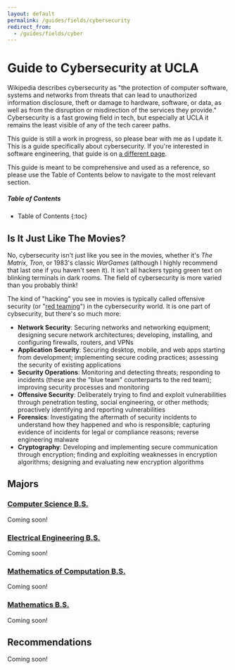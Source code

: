 ```yaml
---
layout: default
permalink: /guides/fields/cybersecurity
redirect_from:
  - /guides/fields/cyber
---
```


# Guide to Cybersecurity at UCLA

Wikipedia describes cybersecurity as "the protection of computer software, systems and networks from threats that can lead to unauthorized information disclosure, theft or damage to hardware, software, or data, as well as from the disruption or misdirection of the services they provide." Cybersecurity is a fast growing field in tech, but especially at UCLA it remains the least visible of any of the tech career paths.

This guide is still a work in progress, so please bear with me as I update it. This is a guide specifically about cybersecurity. If you're interested in software engineering, that guide is on [a different page](/guides/fields/software).

This guide is meant to be comprehensive and used as a reference, so please use the Table of Contents below to navigate to the most relevant section.

##### Table of Contents

* Table of Contents
{:toc}

## Is It Just Like The Movies?

No, cybersecurity isn't just like you see in the movies, whether it's *The Matrix*, *Tron*, or 1983's classic *WarGames* (although I highly recommend that last one if you haven't seen it). It isn't all hackers typing green text on blinking terminals in dark rooms. The field of cybersecurity is more varied than you probably think!

The kind of "hacking" you see in movies is typically called offensive security (or "[red teaming](https://en.wikipedia.org/wiki/Red_team)") in the cybersecurity world. It is one part of cybsecurity, but there's so much more:
* **Network Security**: Securing networks and networking equipment; designing secure network architectures; developing, installing, and configuring firewalls, routers, and VPNs
* **Application Security**: Securing desktop, mobile, and web apps starting from development; implementing secure coding practices; assessing the security of existing applications
* **Security Operations**: Monitoring and detecting threats; responding to incidents (these are the "blue team" counterparts to the red team); improving security processes and monitoring
* **Offensive Security**: Deliberately trying to find and exploit vulnerabilities through penetration testing, social engineering, or other methods; proactively identifying and reporting vulnerabilities
* **Forensics**: Investigating the aftermath of security incidents to understand how they happened and who is responsible; capturing evidence of incidents for legal or compliance reasons; reverse engineering malware
* **Cryptography**: Developing and implementing secure communication through encryption; finding and exploiting weaknesses in encryption algorithms; designing and evaluating new encryption algorithms

## Majors

### [Computer Science B.S.](https://catalog.registrar.ucla.edu/major/2022/ComputerScienceBS)

Coming soon!

### [Electrical Engineering B.S.](https://catalog.registrar.ucla.edu/major/2022/ElectricalEngineeringBS)

Coming soon!

### [Mathematics of Computation B.S.](https://catalog.registrar.ucla.edu/major/2022/MathematicsofComputationBS)

Coming soon!

### [Mathematics B.S.](https://catalog.registrar.ucla.edu/major/2024/MathematicsBS)

Coming soon!

## Recommendations

Coming soon!